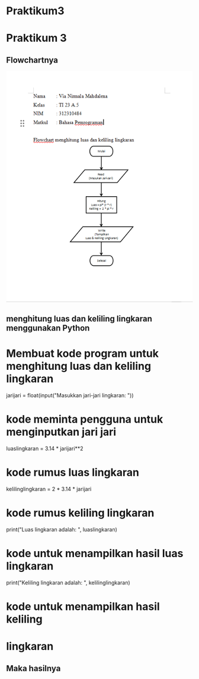 # Praktikum3
# Praktikum 3

## Flowchartnya 
<img src="Flowchart/flowchart6.png">

## menghitung luas dan keliling lingkaran menggunakan Python

# Membuat kode program untuk menghitung luas dan keliling lingkaran


jarijari = float(input("Masukkan jari-jari lingkaran: ")) 
# kode meminta pengguna untuk menginputkan jari jari

luaslingkaran = 3.14 * jarijari**2  
# kode rumus luas lingkaran

kelilinglingkaran = 2 * 3.14 * jarijari 
# kode rumus keliling lingkaran

print("Luas lingkaran adalah: ", luaslingkaran)
# kode untuk menampilkan hasil luas lingkaran

print("Keliling lingkaran adalah: ", 
kelilinglingkaran)
# kode untuk menampilkan hasil keliling 
# lingkaran

## Maka hasilnya
